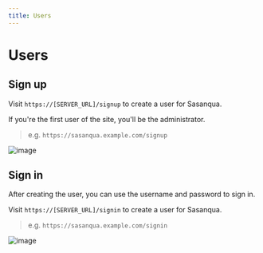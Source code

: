 ```yaml
---
title: Users
---
```


# Users

## Sign up

Visit `https://[SERVER_URL]/signup` to create a user for Sasanqua.

If you're the first user of the site, you'll be the administrator.

> e.g. `https://sasanqua.example.com/signup`

![image](https://github.com/ocoke/sasanqua/assets/71591824/76220025-db8b-4f34-a573-52d7742a4901)

## Sign in

After creating the user, you can use the username and password to sign in.

Visit `https://[SERVER_URL]/signin` to create a user for Sasanqua.

> e.g. `https://sasanqua.example.com/signin`

![image](https://github.com/ocoke/sasanqua/assets/71591824/32bdca94-f870-47c7-893e-044d0ef7387d)
